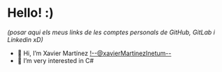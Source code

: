 # Hello! :)

<i>(posar aqui els meus links de les comptes personals de GitHub, GitLab i Linkedin xD)</i>

- 👋 Hi, I’m Xavier Martínez <!--@xavierMartinezInetum-->
- 👀 I’m very interested in C#
<!-- - 🌱 I’m currently learning -->
<!-- - 💞️ I’m looking to collaborate on ...
- 📫 How to reach me ... -->

<!---
xavierMartinezInetum/xavierMartinezInetum is a ✨ special ✨ repository because its `README.md` (this file) appears on your GitHub profile.
You can click the Preview link to take a look at your changes.
--->
